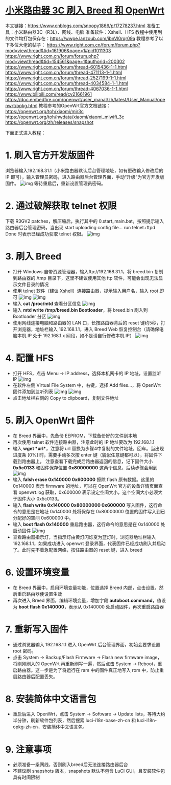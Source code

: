# [小米路由器 3C 刷入 Breed 和 OpenWrt](https://www.cnblogs.com/snoopy1866/p/17278237.html)

本文链接：https://www.cnblogs.com/snoopy1866/p/17278237.html
准备工具：小米路由器3C（R3L）、网线、电脑
准备软件：Xshell、HFS
教程中使用到的文件均打包保存在：https://wwpe.lanzoub.com/ibnVl0rqr09a
教程参考了以下多位大佬的帖子：
https://www.right.com.cn/forum/forum.php?mod=viewthread&tid=161906&page=1#pid1011303
https://www.right.com.cn/forum/forum.php?mod=viewthread&tid=154561&page=1&authorid=200302
https://www.right.com.cn/forum/thread-6015436-1-1.html
https://www.right.com.cn/forum/thread-471113-1-1.html
https://www.right.com.cn/forum/thread-2527199-1-1.html
https://www.right.com.cn/forum/thread-4034584-1-1.html
https://www.right.com.cn/forum/thread-4067036-1-1.html
https://www.bilibili.com/read/cv21661961
https://doc.embedfire.com/openwrt/user_manal/zh/latest/User_Manual/openwrt/opkg.html
教程参考的OpenWrt官方文档链接：
https://openwrt.org/toh/xiaomi/mir3c
https://openwrt.org/toh/hwdata/xiaomi/xiaomi_miwifi_3c
https://openwrt.org/zh/releases/snapshot

下面正式进入教程：

# 1. 刷入官方开发版固件

浏览器输入192.168.31.1（小米路由器默认后台管理地址，如有更改输入修改后的 IP 即可），输入管理员密码，进入路由器后台管理界面，手动“升级”为官方开发版固件。
![img](小米路由器3c刷openwrt.assets/2482936-20230401103128326-616112892.png)
等待重启后，重新设置管理员密码。

# 2. 通过破解获取 telnet 权限

下载 R3GV2 patches，解压缩后，执行其中的 0.start_main.bat，按照提示输入路由器后台管理密码，当出现
start uploading config file...
run telnet+ftpd
Done
时表示已经成功获取 telnet 权限。
![img](小米路由器3c刷openwrt.assets/2482936-20230401103920699-206411950.png)

# 3. 刷入 Breed

- 打开 Windows 自带资源管理器，输入ftp://192.168.31.1，将 breed.bin 复制到路由器的 /tmp 目录下，这里不建议使用其他 ftp 软件，可能会出现无法显示文件目录的情况
- 使用 telnet 软件（建议 Xshell）连接路由器，提示输入用户名，输入 root 即可
  ![img](小米路由器3c刷openwrt.assets/2482936-20230401104346669-1600896616.png)
  ![img](小米路由器3c刷openwrt.assets/2482936-20230401104421456-457395594.png)
- 输入 **cat /proc/mtd** 查看分区信息
  ![img](小米路由器3c刷openwrt.assets/2482936-20230401104520311-1410394820.png)
- 输入 **mtd write /tmp/breed.bin Bootloader**，将 breed.bin 刷入到 Bootloader 分区
  ![img](小米路由器3c刷openwrt.assets/2482936-20230401104610010-1185860772.png)
- 使用网线连接电脑和路由器的 LAN 口，长按路由器背后的 reset 键约5秒，打开浏览器，地址栏输入 192.168.1.1，进入 Breed Web 恢复控制台（请确保电脑本机 IP 处于 192.168.1.x 网段，如不是请自行修改本机 IP）
  ![img](小米路由器3c刷openwrt.assets/2482936-20230401105140629-1165158441.png)

# 4. 配置 HFS

- 打开 HFS，点击 Menu → IP address，选择本机网卡的 IP 地址，设置监听 IP
  ![img](小米路由器3c刷openwrt.assets/2482936-20230401105723700-998581514.png)
- 在软件左侧 Virtual File System 中，右键，选择 Add files...，将 OpenWrt 固件添加到监听列表
  ![img](小米路由器3c刷openwrt.assets/2482936-20230401105931038-637071744.png)
  ![img](小米路由器3c刷openwrt.assets/2482936-20230401121934257-1847716075.png)
- 点击地址栏右侧的 Copy to clipboard，复制文件地址

# 5. 刷入 OpenWrt 固件

- 在 Breed 界面中，先备份 EEPROM，下载备份好的文件到本地
- 再次使用 telnet 软件连接路由器，注意此时的 IP 地址要改为 192.168.1.1
- 输入 **wget \*url\***，注意将 url 替换为步骤4中复制的文件地址，回车。当出现进度条 [0%] 时，需要手动多次按 enter 键（貌似任意键都可以），将固件下载到路由器上。
  注意查看下载完成后路由器返回的信息，记下固件大小 **0x5c0133** 和固件保存位置 **0x80000000** 这两个信息，后续步骤会用到
  ![img](小米路由器3c刷openwrt.assets/2482936-20230401110721792-1422593456.png)
- 输入 **falsh erase 0x140000 0x600000** 擦除 flash 原有数据。这里的 0x140000 表示 firmware 的地址，可以在 OpenWrt 官方的设备详情页面查看 openwrt.log 获取，0x600000 表示设定空间大小，这个空间大小必须大于固件大小 0x5c0133。
- 输入 **flash write 0x140000 0x80000000 0x600000** 写入固件，这行命令的意思是在地址 0x140000 处将保存在 0x80000000 位置的固件写入到已分配好的空间 0x600000 中。
- 输入 **boot flash 0x140000** 重启路由器，这行命令的意思是在 0x140000 处启动固件
  ![img](小米路由器3c刷openwrt.assets/2482936-20230401111829200-892729572.png)
- 查看路由器指示灯，当指示灯由黄灯闪烁变为蓝灯时，浏览器地址栏输入 192.168.1.1，如果成功进入 openwrt 登录界面，代表固件已经成功刷入并启动了。此时先不着急配置网络，按住路由器的 reset 键，进入 breed

# 6. 设置环境变量

- 在 Breed 界面中，启用环境变量功能，位置选择 Breed 内部，点击设置，然后重启路由器使设置生效
- 再次进入 Breed 界面，编辑环境变量，增加字段 **autoboot.command**，值设为 **boot flash 0x140000**，表示从 0x140000 处启动固件，再次重启路由器

# 7. 重新写入固件

- 通过浏览器输入 192.168.1.1 进入 OpenWrt 后台管理界面，初始会要求设置 root 密码。
- 点击 System → Backup/Flash Firmware → Flash new firmware image，将刚刚刷入的 OpenWrt 再重新刷写一遍，然后点击 System → Reboot，重启路由器。这一步是为了将运行在 ram 中的固件真正地写入 rom 中，防止重启路由器后配置丢失。

# 8. 安装简体中文语言包

- 重启后进入 OpenWrt，点击 System → Software → Update lists，等待大约半分钟，刷新软件包列表，然后搜索 luci-i18n-base-zh-cn 和 luci-i18n-opkg-zh-cn，安装简体中文语言包。

# 9. 注意事项

- 必须准备一条网线，否则刷入breed后无法连接路由器后台
- 不建议刷 snapshots 版本，snapshots 默认不包含 LuCI GUI，且安装软件包具有时间限制
